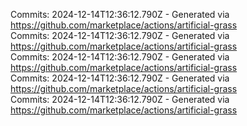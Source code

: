 Commits: 2024-12-14T12:36:12.790Z - Generated via https://github.com/marketplace/actions/artificial-grass
<br>
Commits: 2024-12-14T12:36:12.790Z - Generated via https://github.com/marketplace/actions/artificial-grass
<br>
Commits: 2024-12-14T12:36:12.790Z - Generated via https://github.com/marketplace/actions/artificial-grass
<br>
Commits: 2024-12-14T12:36:12.790Z - Generated via https://github.com/marketplace/actions/artificial-grass
<br>
Commits: 2024-12-14T12:36:12.790Z - Generated via https://github.com/marketplace/actions/artificial-grass
<br>
